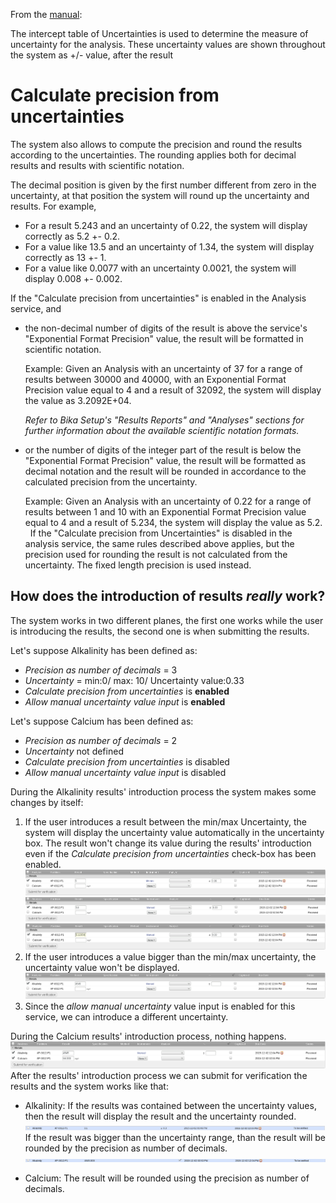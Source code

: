 From the [manual](http://demo.bikalabs.com/knowledge-centre/manual/bika-3-user-manual/setup-and-configuration/analysis-services):

The intercept table of Uncertainties is used to determine the measure of uncertainty for the analysis. These uncertainty values are shown throughout the system as +/- value, after the result

# Calculate precision from uncertainties

The system also allows to compute the precision and round the results according to the uncertainties. The rounding applies both for decimal results and results with scientific notation.

The decimal position is given by the first number different from zero in the uncertainty, at that position the system will round up the uncertainty and results. For example,
* For a result 5.243 and an uncertainty of 0.22, the system will display correctly as 5.2 +- 0.2. 
* For a value like 13.5 and an uncertainty of 1.34, the system will display correctly as 13 +- 1. 
* For a value like 0.0077 with an uncertainty 0.0021, the system will display 0.008 +- 0.002. 

If the "Calculate precision from uncertainties" is enabled in the Analysis service, and
* the non-decimal number of digits of the result is above the service's "Exponential Format Precision" value, the result will be formatted in scientific notation.

  Example: Given an Analysis with an uncertainty of 37 for a range of results between 30000 and 40000, with an Exponential Format Precision value equal to 4 and a result of 32092, the system will display the value as 3.2092E+04.

  _Refer to Bika Setup's "Results Reports" and "Analyses" sections for further information about the available scientific notation formats._
* or the number of digits of the integer part of the result is below the "Exponential Format Precision" value, the result will be formatted as decimal notation and the result will be rounded in accordance to the calculated precision from the uncertainty.

  Example: Given an Analysis with an uncertainty of 0.22 for a range of results between 1 and 10 with an Exponential Format Precision value equal to 4 and a result of 5.234, the system will display the value as 5.2. 
 
If the "Calculate precision from Uncertainties" is disabled in the analysis service, the same rules described above applies, but the precision used for rounding the result is not calculated from the uncertainty. The fixed length precision is used instead.

## How does the introduction of results _really_ work?

The system works in two different planes, the first one works while the user is introducing the results, the second one is when submitting the results.

Let's suppose Alkalinity has been defined as:

* _Precision as number of decimals_ = 3
* _Uncertainty_ = min:0/ max: 10/ Uncertainty value:0.33
* _Calculate precision from uncertainties_ is **enabled**
* _Allow manual uncertainty value input_ is **enabled**

Let's suppose Calcium has been defined as:

* _Precision as number of decimals_ = 2
* _Uncertainty_ not defined
* _Calculate precision from uncertainties_ is disabled
* _Allow manual uncertainty value input_ is disabled

During the Alkalinity results' introduction process the system makes some changes by itself:

1. If the user introduces a result between the min/max Uncertainty, the system will display the uncertainty value automatically in the uncertainty box. The result won't change its value during the results' introduction even if the _Calculate precision from uncertainties_ check-box has been enabled.
![Example 1](https://github.com/Espurna/wiki-pictures/blob/master/unsertainty/p1.png)
![Example 2](https://github.com/Espurna/wiki-pictures/blob/master/unsertainty/p2.png)
![Example 3](https://github.com/Espurna/wiki-pictures/blob/master/unsertainty/p3.png)
2. If the user introduces a value bigger than the min/max uncertainty, the uncertainty value won't be displayed.
![Example 4](https://github.com/Espurna/wiki-pictures/blob/master/unsertainty/p4.png)
3. Since the _allow manual uncertainty_ value input is enabled for this service, we can introduce a different uncertainty.

During the Calcium results' introduction process, nothing happens.
![Example 5](https://github.com/Espurna/wiki-pictures/blob/master/unsertainty/p5.png)
After the results' introduction process we can submit for verification the results and the system works like that:

* Alkalinity:
  If the results was contained between the uncertainty values, then the result will display the result and the uncertainty rounded.
![Example 8](https://github.com/Espurna/wiki-pictures/blob/master/unsertainty/p8.png)
  If the result was bigger than the uncertainty range, than the result will be rounded by the precision as number of decimals.
![Example 9](https://github.com/Espurna/wiki-pictures/blob/master/unsertainty/p9.png)

* Calcium:
  The result will be rounded using the precision as number of decimals.